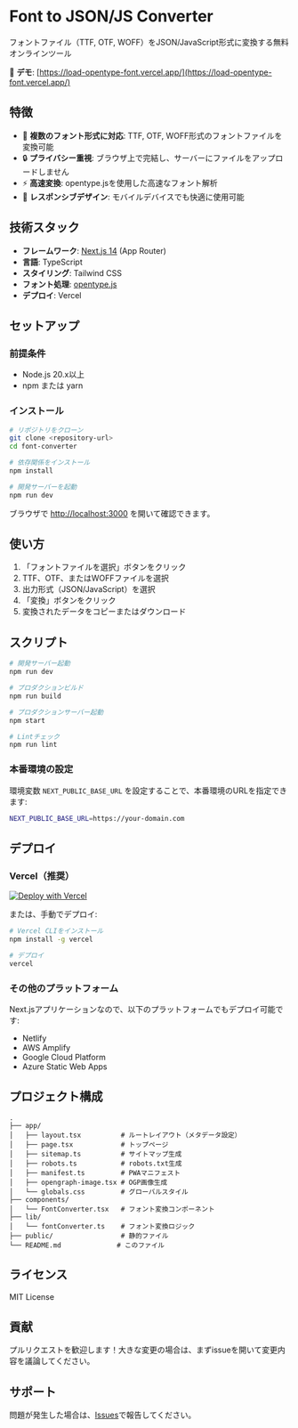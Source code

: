 # Font to JSON/JS Converter

フォントファイル（TTF, OTF, WOFF）をJSON/JavaScript形式に変換する無料オンラインツール

🔗 **デモ**: [https://load-opentype-font.vercel.app/](https://load-opentype-font.vercel.app/)

## 特徴

- 🎨 **複数のフォント形式に対応**: TTF, OTF, WOFF形式のフォントファイルを変換可能
- 🔒 **プライバシー重視**: ブラウザ上で完結し、サーバーにファイルをアップロードしません
- ⚡ **高速変換**: opentype.jsを使用した高速なフォント解析
- 📱 **レスポンシブデザイン**: モバイルデバイスでも快適に使用可能

## 技術スタック

- **フレームワーク**: [Next.js 14](https://nextjs.org/) (App Router)
- **言語**: TypeScript
- **スタイリング**: Tailwind CSS
- **フォント処理**: [opentype.js](https://opentype.js.org/)
- **デプロイ**: Vercel

## セットアップ

### 前提条件

- Node.js 20.x以上
- npm または yarn

### インストール

```bash
# リポジトリをクローン
git clone <repository-url>
cd font-converter

# 依存関係をインストール
npm install

# 開発サーバーを起動
npm run dev
```

ブラウザで [http://localhost:3000](http://localhost:3000) を開いて確認できます。

## 使い方

1. 「フォントファイルを選択」ボタンをクリック
2. TTF、OTF、またはWOFFファイルを選択
3. 出力形式（JSON/JavaScript）を選択
4. 「変換」ボタンをクリック
5. 変換されたデータをコピーまたはダウンロード

## スクリプト

```bash
# 開発サーバー起動
npm run dev

# プロダクションビルド
npm run build

# プロダクションサーバー起動
npm start

# Lintチェック
npm run lint
```

### 本番環境の設定

環境変数 `NEXT_PUBLIC_BASE_URL` を設定することで、本番環境のURLを指定できます:

```bash
NEXT_PUBLIC_BASE_URL=https://your-domain.com
```

## デプロイ

### Vercel（推奨）

[![Deploy with Vercel](https://vercel.com/button)](https://vercel.com/new/clone?repository-url=<repository-url>)

または、手動でデプロイ:

```bash
# Vercel CLIをインストール
npm install -g vercel

# デプロイ
vercel
```

### その他のプラットフォーム

Next.jsアプリケーションなので、以下のプラットフォームでもデプロイ可能です:

- Netlify
- AWS Amplify
- Google Cloud Platform
- Azure Static Web Apps

## プロジェクト構成

```
.
├── app/
│   ├── layout.tsx          # ルートレイアウト（メタデータ設定）
│   ├── page.tsx            # トップページ
│   ├── sitemap.ts          # サイトマップ生成
│   ├── robots.ts           # robots.txt生成
│   ├── manifest.ts         # PWAマニフェスト
│   ├── opengraph-image.tsx # OGP画像生成
│   └── globals.css         # グローバルスタイル
├── components/
│   └── FontConverter.tsx   # フォント変換コンポーネント
├── lib/
│   └── fontConverter.ts    # フォント変換ロジック
├── public/                 # 静的ファイル
└── README.md              # このファイル
```

## ライセンス

MIT License

## 貢献

プルリクエストを歓迎します！大きな変更の場合は、まずissueを開いて変更内容を議論してください。

## サポート

問題が発生した場合は、[Issues](../../issues)で報告してください。
